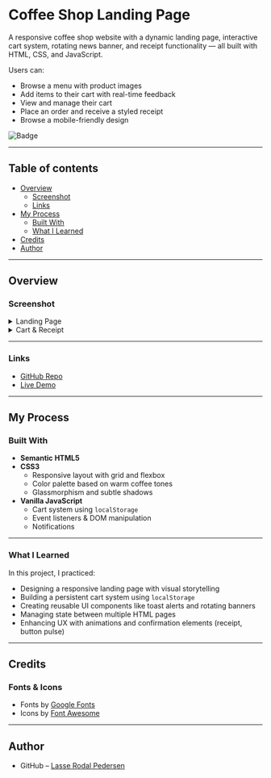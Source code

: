 # Coffee Shop Landing Page

A responsive coffee shop website with a dynamic landing page, interactive cart system, rotating news banner, and receipt functionality — all built with HTML, CSS, and JavaScript.

Users can:
- Browse a menu with product images
- Add items to their cart with real-time feedback
- View and manage their cart
- Place an order and receive a styled receipt
- Browse a mobile-friendly design

![Badge](https://img.shields.io/badge/made%20with-💛%20vanilla%20JS-brightgreen)

---

## Table of contents

- [Overview](#overview)
  - [Screenshot](#screenshot)
  - [Links](#links)
- [My Process](#my-process)
  - [Built With](#built-with)
  - [What I Learned](#what-i-learned)
- [Credits](#credits)
- [Author](#author)

---

## Overview

### Screenshot

<details>
  <summary>Landing Page</summary>
  <img src="./media/screenshots/landing_page.png" alt="Landing Page" width="600"/>
</details>

<details>
  <summary>Cart & Receipt</summary>
  <img src="./media/screenshots/receipt_page.png" alt="Receipt Page" width="600"/>
</details>

---

### Links

- [GitHub Repo](https://github.com/Lasse-Rodal/Coffee-Shop)
- [Live Demo](https://lasse-rodal.github.io/Coffee-Shop/)

---

## My Process

### Built With

- **Semantic HTML5**
- **CSS3**
  - Responsive layout with grid and flexbox
  - Color palette based on warm coffee tones
  - Glassmorphism and subtle shadows
- **Vanilla JavaScript**
  - Cart system using `localStorage`
  - Event listeners & DOM manipulation
  - Notifications

---

### What I Learned

In this project, I practiced:

- Designing a responsive landing page with visual storytelling
- Building a persistent cart system using `localStorage`
- Creating reusable UI components like toast alerts and rotating banners
- Managing state between multiple HTML pages
- Enhancing UX with animations and confirmation elements (receipt, button pulse)

---

## Credits

### Fonts & Icons
- Fonts by [Google Fonts](https://fonts.google.com/)
- Icons by [Font Awesome](https://fontawesome.com/)

---

## Author

- GitHub – [Lasse Rodal Pedersen](https://github.com/Lasse-Rodal)
